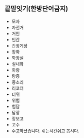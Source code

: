 ## 끝말잇기(한방단어금지)

- 모자
- 자전거
- 거인
- 인간
- 간장게장
- 장화
- 화장실
- 실내화
- 화랑
- 랑종
- 종소리
- 리코더
- 더위
- 위험
- 험담
- 담장
- 장보고
- 고수
- 수고하셨습니다. 쉬는시간쉬고 봅시다. 